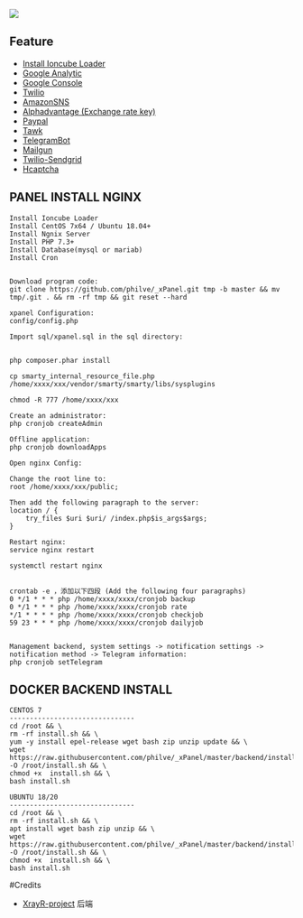 
![](https://raw.githubusercontent.com/frainzy1477/_xPanel/master/xpanel.png)


## Feature
- [Install Ioncube Loader](https://www.howtoforge.com/tutorial/how-to-install-ioncube-loader/#-configure-ioncube-loader-on-centos)
- [Google Analytic](https://analytics.google.com/analytics/web/) 
- [Google Console](https://console.developers.google.com/) 
- [Twilio](https://www.twilio.com/console/project/api-keys) 
- [AmazonSNS](https://aws.amazon.com/sns/)
- [Alphadvantage (Exchange rate key)](https://www.alphavantage.co/support/#api-key)
- [Paypal](https://developer.paypal.com/classic-home) 
- [Tawk](https://www.tawk.to/)
- [TelegramBot](https://telegram.org/)
- [Mailgun](https://www.mailgun.com/)
- [Twilio-Sendgrid](https://sendgrid.com/)
- [Hcaptcha](https://dashboard.hcaptcha.com/overview)


## PANEL INSTALL NGINX

```
Install Ioncube Loader 
Install CentOS 7x64 / Ubuntu 18.04+
Install Ngnix Server
Install PHP 7.3+
Install Database(mysql or mariab)
Install Cron
	
	
Download program code:
git clone https://github.com/philve/_xPanel.git tmp -b master && mv tmp/.git . && rm -rf tmp && git reset --hard

xpanel Configuration:
config/config.php

Import sql/xpanel.sql in the sql directory:


php composer.phar install

cp smarty_internal_resource_file.php /home/xxxx/xxx/vendor/smarty/smarty/libs/sysplugins

chmod -R 777 /home/xxxx/xxx

Create an administrator:
php cronjob createAdmin

Offline application:
php cronjob downloadApps

Open nginx Config:

Change the root line to:
root /home/xxxx/xxx/public;

Then add the following paragraph to the server:
location / {
    try_files $uri $uri/ /index.php$is_args$args;
}

Restart nginx:
service nginx restart

systemctl restart nginx 


crontab -e ，添加以下四段 (Add the following four paragraphs)
0 */1 * * * php /home/xxxx/xxxx/cronjob backup
0 */1 * * * php /home/xxxx/xxxx/cronjob rate
*/1 * * * * php /home/xxxx/xxxx/cronjob checkjob
59 23 * * * php /home/xxxx/xxxx/cronjob dailyjob


Management backend, system settings -> notification settings -> notification method -> Telegram information:
php cronjob setTelegram

```

## DOCKER BACKEND INSTALL

```
CENTOS 7
-------------------------------
cd /root && \
rm -rf install.sh && \
yum -y install epel-release wget bash zip unzip update && \
wget https://raw.githubusercontent.com/philve/_xPanel/master/backend/install.sh -O /root/install.sh && \
chmod +x  install.sh && \
bash install.sh
```

```
UBUNTU 18/20
-------------------------------
cd /root && \
rm -rf install.sh && \
apt install wget bash zip unzip && \
wget https://raw.githubusercontent.com/philve/_xPanel/master/backend/install.sh -O /root/install.sh && \
chmod +x  install.sh && \
bash install.sh
```
#Credits
- [XrayR-project](https://github.com/XrayR-project/XrayR) 后端
